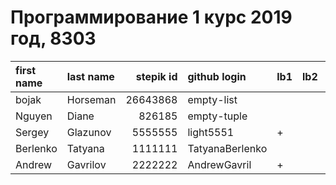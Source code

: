 # Программирование 1 курс 2019 год, 8303
| first name   | last name   |   stepik id | github login    | lb1   | lb2   | lb3   | lb4   | ts1   | ts2   | tp   | pj   |
|:-------------|:------------|------------:|:----------------|:------|:------|:------|:------|:------|:------|:-----|:-----|
| bojak        | Horseman    |    26643868 | empty-list      |       |       |       |       |       |       |      |      |
| Nguyen       | Diane       |      826185 | empty-tuple     |       |       |       |       |       |       |      |      |
| Sergey       | Glazunov    |     5555555 | light5551       | +     |       | +     | ?     |       |       |      |      |
| Berlenko     | Tatyana     |     1111111 | TatyanaBerlenko |       |       |       |       |       |       |      |      |
| Andrew       | Gavrilov    |     2222222 | AndrewGavril    | +     |       |       |       |       |       |      |      |

